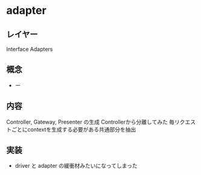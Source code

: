 # adapter

## レイヤー
Interface Adapters

## 概念
- ー

## 内容
Controller, Gateway, Presenter の生成
Controllerから分離してみた
毎リクエストごとにcontextを生成する必要がある共通部分を抽出

## 実装
- driver と adapter の緩衝材みたいになってしまった
